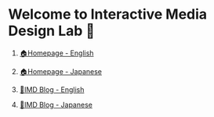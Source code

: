 # Welcome to Interactive Media Design Lab 🙌

1. [🏠Homepage - English](https://imdl.naist.jp/)

2. [🏠Homepage - Japanese](https://imdl.naist.jp/ja/)

3. [📄IMD Blog - English](https://imdl.naist.jp/blog_e/)

4. [📄IMD Blog - Japanese](https://imdl.naist.jp/blog-ja/)
